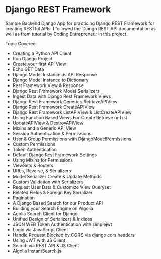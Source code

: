 # Django REST Framework

Sample Backend Django App for practicing Django REST Framework for creating RESTful APIs. I followed the Django REST API documentation  as well as from tutorial by Coding Entrepreneur in this project.

Topic Covered:
- Creating a Python API Client
- Run Django Project
- Create your first API View
- Echo GET Data
- Django Model Instance as API Response
- Django Model Instance to Dictionary
- Rest Framework View & Response
- Django Rest Framework Model Serializers
- Ingest Data with Django Rest Framework Views
- Django Rest Framework Generics RetrieveAPIView
- Django Rest Framework CreateAPIView
- Django Rest Framework ListAPIView & ListCreateAPIView
- Using Function Based Views For Create Retrieve or List
- UpdateAPIView & DestroyAPIView
- Mixins and a Generic API View
- Session Authentication & Permissions
- User & Group Permissions with DjangoModelPermissions 
- Custom Permissions
- Token Authentication
- Default Django Rest Framework Settings
- Using Mixins for Permissions
- ViewSets & Routers
- URLs, Reverse, & Serializers
- Model Serializer Create & Update Methods
- Custom Validation with Serializers
- Request User Data & Customize View Queryset
- Related Fields & Foreign Key Serializer
- Pagination
- A Django Based Search for our Product API
- Building your Search Engine on Algolia
- Agolia Search Client for Django
- Unified Design of Serializers & Indices
- JSON WEB Token Authentication with simplejwt
- Login via JavaScript Client
- Handle Request Blocked by CORS via django cors headers
- Using JWT with JS Client
- Search via REST API & JS Client
- Algolia InstantSearch.js
